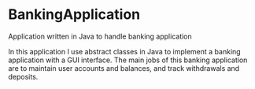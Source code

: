 # BankingApplication
Application written in Java to handle banking application 

In this application I use abstract classes in Java to implement a banking application with a GUI interface. 
The main jobs of this banking application are to maintain user accounts and balances, and track withdrawals and deposits.
